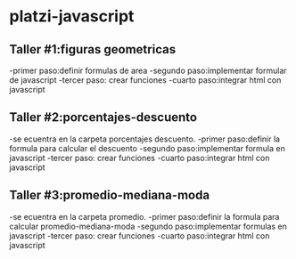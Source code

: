 # platzi-javascript

## Taller #1:figuras geometricas

-primer paso:definir formulas de area
-segundo paso:implementar formular de javascript
-tercer paso: crear funciones
-cuarto paso:integrar html con javascript
## Taller #2:porcentajes-descuento

-se ecuentra en la carpeta porcentajes descuento.
-primer paso:definir la formula para calcular el descuento
-segundo paso:implementar formula en javascript
-tercer paso: crear funciones
-cuarto paso:integrar html con javascript

## Taller #3:promedio-mediana-moda

-se ecuentra en la carpeta promedio.
-primer paso:definir la formula para calcular promedio-mediana-moda
-segundo paso:implementar formulas en javascript
-tercer paso: crear funciones
-cuarto paso:integrar html con javascript
